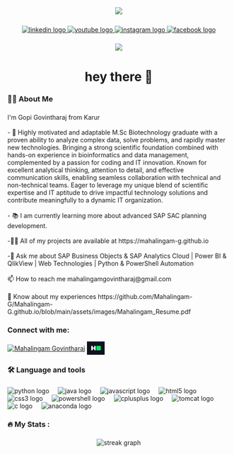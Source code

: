 <div align="center">
  <img height="150" src="https://camo.githubusercontent.com/62da68eb62b1e5f175f7d1f0191dd89a653d7908feb22d37d4a0ab07365d6791/68747470733a2f2f6d656469612e67697068792e636f6d2f6d656469612f4d3967624264396e6244724f5475314d71782f67697068792e676966"  />
</div>

###

<div align="center">
  <a href="https://www.linkedin.com/in/gopi-g-204062275/" target="_blank">
    <img src="https://img.shields.io/static/v1?message=LinkedIn&logo=linkedin&label=&color=0077B5&logoColor=white&labelColor=&style=for-the-badge" height="25" alt="linkedin logo"  />
  </a>
  <a href="https://www.youtube.com/@infotechcoder2361" target="_blank">
    <img src="https://img.shields.io/static/v1?message=Youtube&logo=youtube&label=&color=FF0000&logoColor=white&labelColor=&style=for-the-badge" height="25" alt="youtube logo"  />
  </a>
  <a href="https://instagram.com/infotechcoder003" target="_blank">
    <img src="https://img.shields.io/static/v1?message=Instagram&logo=instagram&label=&color=E4405F&logoColor=white&labelColor=&style=for-the-badge" height="25" alt="instagram logo"  />
  </a>
  <a href="https://www.facebook.com/infotechcoder" target="_blank">
    <img src="https://img.shields.io/static/v1?message=Facebook&logo=facebook&label=&color=1877F2&logoColor=white&labelColor=&style=for-the-badge" height="25" alt="facebook logo"  />
  </a>
</div>

###

<div align="center">
  <img src="https://visitor-badge.laobi.icu/badge?page_id=Gopi2003-G.Gopi2003-G&"  />
</div>

###

<h1 align="center">hey there 👋</h1>

###

<h3 align="left">👩‍💻  About Me</h3>

###

<p align="left">I'm Gopi Govintharaj from Karur<br><br>- 🔭 Highly motivated and adaptable M.Sc Biotechnology graduate with a proven ability to analyze
complex data, solve problems, and rapidly master new technologies. Bringing a strong scientific
foundation combined with hands-on experience in bioinformatics and data management,
complemented by a passion for coding and IT innovation. Known for excellent analytical
thinking, attention to detail, and effective communication skills, enabling seamless collaboration
with technical and non-technical teams. Eager to leverage my unique blend of scientific
expertise and IT aptitude to drive impactful technology solutions and contribute meaningfully to
a dynamic IT organization.<br><br>- 📚 I am currently learning more about advanced SAP SAC planning development.<br><br>-👨‍💻 All of my projects are available at https://mahalingam-g.github.io<br><br>-💬 Ask me about SAP Business Objects & SAP Analytics Cloud | Power BI & QlikView | Web Technologies | Python & PowerShell Automation<br><br>📫 How to reach me mahalingamgovintharaj@gmail.com<br><br>📄 Know about my experiences https://github.com/Mahalingam-G/Mahalingam-G.github.io/blob/main/assets/images/Mahalingam_Resume.pdf</p>

###
<h3 align="left">Connect with me:</h3>
<p align="left">
<a href="https://www.linkedin.com/in/mahalingam-g-954113193" target="blank"><img align="center" src="https://raw.githubusercontent.com/rahuldkjain/github-profile-readme-generator/master/src/images/icons/Social/linked-in-alt.svg" alt="Mahalingam Govintharaj" height="30" width="40" /></a>
<a href="https://www.hackerrank.com/lingavsp" target="blank"><img align="center" src="https://github.com/Mahalingam-G/Mahalingam-G/blob/main/HackerRank.png" alt="Mahalingam" height="30" width="40" /></a>
</p>

###

<h3 align="left">🛠 Language and tools</h3>

###

<div align="left">
  <img src="https://skillicons.dev/icons?i=py" height="40" alt="python logo"  />
  <img width="12" />
  <img src="https://skillicons.dev/icons?i=java" height="40" alt="java logo"  />
  <img width="12" />
  <img src="https://skillicons.dev/icons?i=js" height="40" alt="javascript logo"  />
  <img width="12" />
  <img src="https://cdn.simpleicons.org/html5/E34F26" height="40" alt="html5 logo"  />
  <img width="12" />
  <img src="https://cdn.simpleicons.org/css3/1572B6" height="40" alt="css3 logo"  />
  <img width="12" />
  <img src="https://skillicons.dev/icons?i=powershell" height="40" alt="powershell logo"  />
  <img width="12" />
  <img src="https://skillicons.dev/icons?i=cpp" height="40" alt="cplusplus logo"  />
  <img width="12" />
  <img src="https://cdn.simpleicons.org/apachetomcat/F8DC75" height="40" alt="tomcat logo"  />
  <img width="12" />
  <img src="https://skillicons.dev/icons?i=c" height="40" alt="c logo"  />
  <img width="12" />
  <img src="https://img.shields.io/badge/Anaconda-44A833?logo=anaconda&logoColor=white&style=for-the-badge" height="40" alt="anaconda logo"  />
</div>

###

<h3 align="left">🔥   My Stats :</h3>

###

<div align="center">
  <img src="https://streak-stats.demolab.com?user=Mahalingam-G&locale=en&mode=daily&theme=dark&hide_border=false&border_radius=5&order=3" height="220" alt="streak graph"  />
</div>

###
